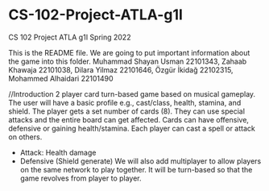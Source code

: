 # CS-102-Project-ATLA-g1I
CS 102 Project ATLA g1I Spring 2022

This is the README file. We are going to put important information about the game into this folder.
Muhammad Shayan Usman 22101343, Zahaab Khawaja 22101038, Dilara Yilmaz 22101646, Özgür İkidağ 22102315, Mohammed Alhaidari 22101490 


//Introduction
2 player card turn-based game based on musical gameplay. The user will have a basic profile e.g., cast/class, health, stamina, and shield. The player gets a set number of cards (8). They can use special attacks and the entire board can get affected. Cards can have offensive, defensive or gaining health/stamina. Each player can cast a spell or attack on others.

  - Attack: Health damage
  - Defensive (Shield generate)
We will also add multiplayer to allow players on the same network to play together. It will be turn-based so that the game revolves from player to player.

